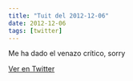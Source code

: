 ```yaml
---
title: "Tuit del 2012-12-06"
date: 2012-12-06
tags: [twitter]
---
```


Me ha dado el venazo crítico, sorry



[Ver en Twitter](https://twitter.com/i/web/status/276502150920683520)
